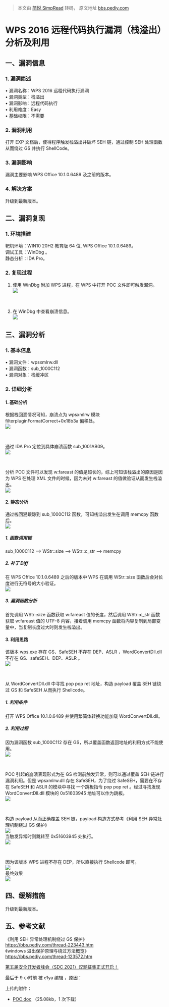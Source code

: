 > 本文由 [简悦 SimpRead](http://ksria.com/simpread/) 转码， 原文地址 [bbs.pediy.com](https://bbs.pediy.com/thread-266928.htm)

WPS 2016 远程代码执行漏洞（栈溢出）分析及利用
===========================

[](#一、漏洞信息)一、漏洞信息
-----------------

### 1. 漏洞简述

• 漏洞名称：WPS 2016 远程代码执行漏洞  
• 漏洞类型：栈溢出  
• 漏洞影响：远程代码执行  
• 利用难度：Easy  
• 基础权限：不需要

### 2. 漏洞利用

打开 EXP 文档后，使得程序触发栈溢出并破坏 SEH 链，通过控制 SEH 处理函数从而绕过 GS 并执行 ShellCode。

### 3. 漏洞影响

漏洞主要影响 WPS Office 10.1.0.6489 及之前的版本。

### 4. 解决方案

升级到最新版本。

[](#二、漏洞复现)二、漏洞复现
-----------------

### 1. 环境搭建

靶机环境：WIN10 20H2 教育版 64 位, WPS Office 10.1.0.6489。  
调试工具：WinDbg 。  
静态分析：IDA Pro。

### 2. 复现过程

1. 使用 WinDbg 附加 WPS 进程，在 WPS 中打开 POC 文件即可触发漏洞。  
![](https://bbs.pediy.com/upload/attach/202104/922453_SZSX2PP5S4GPU2J.png)

 

2. 在 WinDbg 中查看崩溃信息。  
![](https://bbs.pediy.com/upload/attach/202104/922453_6W4AG49SWD4CYAB.png)

[](#三、漏洞分析)三、漏洞分析
-----------------

### 1. 基本信息

• 漏洞文件：wpsxmlrw.dll  
• 漏洞函数：sub_1000C112  
• 漏洞对象：栈缓冲区

### 2. 详细分析

#### 1. 基础分析

根据栈回溯情况可知，崩溃点为 wpsxmlrw 模块 filterpluginFormatCorrect+0x18b3a 偏移处。  
![](https://bbs.pediy.com/upload/attach/202104/922453_F6E5MS3UXP32YG6.png)

 

通过 IDA Pro 定位到具体崩溃函数 sub_1001AB09。  
![](https://bbs.pediy.com/upload/attach/202104/922453_7833D43H9P4WG4D.png)

 

分析 POC 文件可以发现 w:fareast 的值是超长的，综上可知该栈溢出的原因是因为 WPS 在处理 XML 文件的时候，因为未对 w:fareast 的值做验证从而发生栈溢出。  
![](https://bbs.pediy.com/upload/attach/202104/922453_WD4AKGN46QR622X.png)

#### 2. 静态分析

通过栈回溯跟踪到 sub_1000C112 函数，可知栈溢出发生在调用 memcpy 函数后。  
![](https://bbs.pediy.com/upload/attach/202104/922453_KKGSPM7NS24PGQ9.png)

##### 1. 函数调用链

sub_1000C112 --> WStr::size --> WStr::c_str --> memcpy

##### 2. 补丁 Diff

在 WPS Office 10.1.0.6489 之后的版本中 WPS 在调用 WStr::size 函数后会对长度进行无符号的大小验证。  
![](https://bbs.pediy.com/upload/attach/202104/922453_MPCTDNKX3YD22AP.png)

##### 3. 漏洞函数分析

首先调用 WStr::size 函数获取 w:fareast 值的长度，然后调用 WStr::c_str 函数获取 w:fareast 值的 UTF-8 内容，接着调用 memcpy 函数将内容复制到局部变量中，当复制长度过大时则发生栈溢出。

#### 3. 利用思路

该版本 wps.exe 存在 GS、SafeSEH 不存在 DEP、ASLR ，WordConvertDll.dll 不存在 GS、safeSEH、DEP、ASLR 。  
![](https://bbs.pediy.com/upload/attach/202104/922453_V2FWNX9M2NRSC4D.png)

 

从 WordConvertDll.dll 中寻找 pop pop ret 地址，构造 payload 覆盖 SEH 链绕过 GS 和 SafeSEH 从而执行 Shellcode。

##### 1. 利用条件

打开 WPS Office 10.1.0.6489 并使用繁简体转换功能加载 WordConvertDll.dll。

##### 2. 利用过程

因为漏洞函数 sub_1000C112 存在 GS，所以覆盖函数返回地址的利用方式不能使用。  
![](https://bbs.pediy.com/upload/attach/202104/922453_MWZX9VF2HYGXT2U.png)

 

POC 引起的崩溃表现形式为在 GS 检测前触发异常，则可以通过覆盖 SEH 链进行漏洞利用。但是 wpsxmlrw.dll 存在 SafeSEH，为了绕过 SafeSEH，需要在不存在 SafeSEH 和 ASLR 的模块中寻找 一个跳板指令 pop pop ret 。经过寻找发现 WordConvertDll.dll 模块的 0x51603945 地址可以作为跳板。  
![](https://bbs.pediy.com/upload/attach/202104/922453_VHRTW8BM28QMRZ7.png)

 

构造 payload 从而正确覆盖 SEH 链，payload 构造方式参考《利用 SEH 异常处理机制绕过 GS 保护》  
![](https://bbs.pediy.com/upload/attach/202104/922453_XXXHZ3KVXFB6S83.png)  
当触发异常时则跳转至 0x51603945 处执行。  
![](https://bbs.pediy.com/upload/attach/202104/922453_FDQ3T7FZ35BEWB3.png)

 

因为该版本 WPS 进程不存在 DEP，所以直接执行 Shellcode 即可。  
![](https://bbs.pediy.com/upload/attach/202104/922453_Z5GR52DPYWTQ2CY.png)  
最终效果  
![](https://bbs.pediy.com/upload/attach/202104/922453_UNMM8G2BSEE8GNS.png)

[](#四、缓解措施)四、缓解措施
-----------------

升级到最新版本。

[](#五、参考文献)五、参考文献
-----------------

《利用 SEH 异常处理机制绕过 GS 保护》  
https://bbs.pediy.com/thread-223443.htm  
《windows 溢出保护原理与绕过方法概览》  
https://bbs.pediy.com/thread-123572.htm

[第五届安全开发者峰会（SDC 2021）议题征集正式开启！](https://bbs.pediy.com/thread-266645.htm)

最后于 9 小时前 被 e1ya 编辑 ，原因：

上传的附件：

*   [POC.doc](javascript:void(0)) （25.08kb，1 次下载）